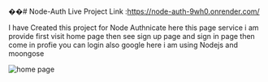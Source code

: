 ��#   N o d e - A u t h 
Live Project Link :https://node-auth-9wh0.onrender.com/


I have Created this project for Node Authnicate 
here this page service i am provide
first visit home page
then see sign up page
and sign in page
then come in profie
you can login also google 
here i am using Nodejs and moongose 


![home page](https://github.com/shyam728/Node-Auth/assets/116745835/bed4f238-d81e-4588-857b-fa1ec0aa9bc6)



 
